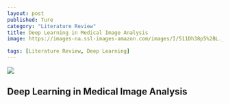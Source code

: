 ```yaml
---
layout: post
published: Ture
category: "Literature Review"
title: Deep Learning in Medical Image Analysis
image: https://images-na.ssl-images-amazon.com/images/I/511Dh38p5%2BL._SX404_BO1,204,203,200_.jpg

tags: [Literature Review, Deep Learning]
---
```


![](https://images-na.ssl-images-amazon.com/images/I/511Dh38p5%2BL._SX404_BO1,204,203,200_.jpg) 


## Deep Learning in Medical Image Analysis



